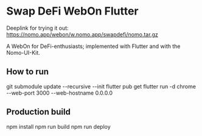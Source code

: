 # Swap DeFi WebOn Flutter

Deeplink for trying it out: https://nomo.app/webon/w.nomo.app/swapdefi/nomo.tar.gz

A WebOn for DeFi-enthusiasts; implemented with Flutter and with the Nomo-UI-Kit.

## How to run

git submodule update --recursive --init
flutter pub get
flutter run -d chrome --web-port 3000 --web-hostname 0.0.0.0


## Production build

npm install
npm run build
npm run deploy
